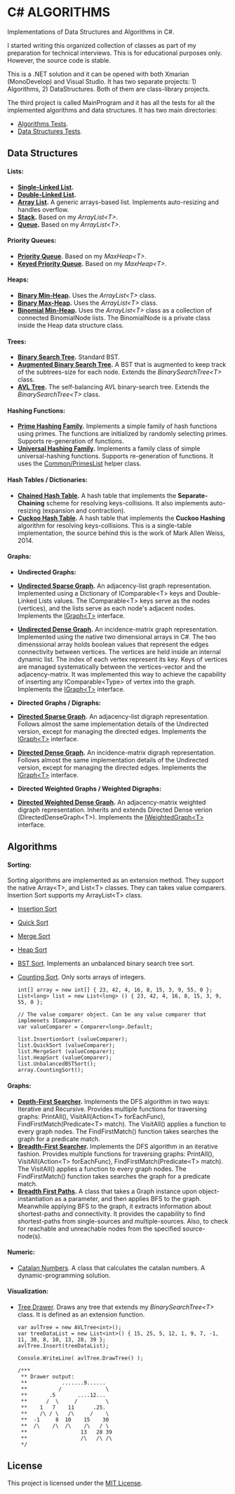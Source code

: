 # C# ALGORITHMS

Implementations of Data Structures and Algorithms in C#.

I started writing this organized collection of classes as part of my preparation for technical interviews. This is for educational purposes only. However, the source code is stable.

This is a .NET solution and it can be opened with both Xmarian (MonoDevelop) and Visual Studio. It has two separate projects: 1) Algorithms, 2) DataStructures. Both of them are class-library projects.

The third project is called MainProgram and it has all the tests for all the implemented algorithms and data structures. It has two main directories:
 * [Algorithms Tests](MainProgram/AlgorithmsTests).
 * [Data Structures Tests](MainProgram/DataStructuresTests).


## Data Structures

#### Lists:

 * **[Single-Linked List](DataStructures/Lists/SLinkedList.cs).**
 * **[Double-Linked List](DataStructures/Lists/DLinkedList.cs).**
 * **[Array List](DataStructures/Lists/ArrayList.cs).** A generic arrays-based list. Implements auto-resizing and handles overflow.
 * **[Stack](DataStructures/Lists/Stack.cs).** Based on my *ArrayList\<T\>*.
 * **[Queue](DataStructures/Lists/Queue.cs).** Based on my *ArrayList\<T\>*.

#### Priority Queues:

 * **[Priority Queue](DataStructures/Heaps/PriorityQueue.cs).** Based on my *MaxHeap\<T\>*.
 * **[Keyed Priority Queue](DataStructures/Heaps/KeyedPriorityQueue.cs).** Based on my *MaxHeap\<T\>*.

#### Heaps:

 * **[Binary Min-Heap](DataStructures/Heaps/BinaryMinHeap.cs).** Uses the *ArrayList\<T\>* class.
 * **[Binary Max-Heap](DataStructures/Heaps/BinaryMaxHeap.cs).** Uses the *ArrayList\<T\>* class.
 * **[Binomial Min-Heap](DataStructures/Heaps/BinomialMinHeap.cs).** Uses the *ArrayList\<T\>* class as a collection of connected BinomialNode lists. The BinomialNode is a private class inside the Heap data structure class.
 
#### Trees:

 * **[Binary Search Tree](DataStructures/Trees/BinarySearchTree.cs).** Standard BST.
 * **[Augmented Binary Search Tree](DataStructures/Trees/AugmentedBinarySearchTree.cs).** A BST that is augmented to keep track of the subtrees-size for each node. Extends the *BinarySearchTree\<T\>* class.
 * **[AVL Tree](DataStructures/Trees/AVLTree.cs).** The self-balancing AVL binary-search tree. Extends the *BinarySearchTree\<T\>* class.

#### Hashing Functions:
 * **[Prime Hashing Family](DataStructures/Hashing/PrimeHashingFamily.cs).** Implements a simple family of hash functions using primes. The functions are initialized by randomly selecting primes. Supports re-generation of functions.
 * **[Universal Hashing Family](DataStructures/Hashing/UniversalHashingFamily.cs).** Implements a family class of simple universal-hashing functions. Supports re-generation of functions. It uses the [Common/PrimesList](DataStructures/Common/PrimesList.cs) helper class.

#### Hash Tables / Dictionaries:

 * **[Chained Hash Table](DataStructures/Dictionaries/ChainedHashTable.cs).** A hash table that implements the **Separate-Chaining** scheme for resolving keys-collisions. It also implements auto-resizing (expansion and contraction).
 * **[Cuckoo Hash Table](DataStructures/Dictionaries/CuckooHashTable.cs).** A hash table that implements the **Cuckoo Hashing** algorithm for resolving keys-collisions. This is a single-table implementation, the source behind this is the work of Mark Allen Weiss, 2014.

#### Graphs:
 * **Undirected Graphs:**
  * **[Undirected Sparse Graph](DataStructures/Graphs/UndirectedSparseGraph.cs).** An adjacency-list graph representation. Implemented using a Dictionary of IComparable\<T\> keys and Double-Linked Lists values. The IComparable\<T\> keys serve as the nodes (vertices), and the lists serve as each node's adjacent nodes. Implements the [IGraph\<T\>](DataStructures/Graphs/IGraph.cs) interface.
  * **[Undirected Dense Graph](DataStructures/Graphs/UndirectedDenseGraph.cs).** An incidence-matrix graph representation. Implemented using the native two dimensional arrays in C#. The two dimenssional array holds boolean values that represent the edges connectivity between vertices. The vertices are held inside an internal dynamic list. The index of each vertex represent its key. Keys of vertices are managed systematically between the vertices-vector and the adjacency-matrix. It was implemented this way to achieve the capability of inserting any IComparable\<Type\> of vertex into the graph. Implements the [IGraph\<T\>](DataStructures/Graphs/IGraph.cs) interface.
 
 * **Directed Graphs / Digraphs:** 
  * **[Directed Sparse Graph](DataStructures/Graphs/DirectedSparseGraph.cs).** An adjacency-list digraph representation. Follows almost the same implementation details of the Undirected version, except for managing the directed edges. Implements the [IGraph\<T\>](DataStructures/Graphs/IGraph.cs) interface.
  * **[Directed Dense Graph](DataStructures/Graphs/DirectedDenseGraph.cs).** An incidence-matrix digraph representation. Follows almost the same implementation details of the Undirected version, except for managing the directed edges. Implements the [IGraph\<T\>](DataStructures/Graphs/IGraph.cs) interface.
 
 * **Directed Weighted Graphs / Weighted Digraphs:**
  * **[Directed Weighted Dense Graph](DataStructures/Graphs/DirectedWeightedDenseGraph.cs).** An adjacency-matrix weighted digraph representation. Inherits and extends Directed Dense verion (DirectedDenseGraph\<T\>). Implements the [IWeightedGraph\<T\>](DataStructures/Graphs/IWeightedGraph.cs) interface.


## Algorithms

#### Sorting:
 Sorting algorithms are implemented as an extension method. They support the native Array\<T\>, and List\<T\> classes. They can takes value comparers. Insertion Sort supports my ArrayList\<T\> class.

  * [Insertion Sort](Algorithms/Sorting/InsertionSorter.cs)
  * [Quick Sort](Algorithms/Sorting/QuickSorter.cs)
  * [Merge Sort](Algorithms/Sorting/MergeSorter.cs)
  * [Heap Sort](Algorithms/Sorting/HeapSorter.cs)
  * [BST Sort](Algorithms/Sorting/BinarySearchTreeSorter.cs). Implements an unbalanced binary search tree sort.
  * [Counting Sort](Algorithms/Sorting/CountingSorter.cs). Only sorts arrays of integers.

    ```
    int[] array = new int[] { 23, 42, 4, 16, 8, 15, 3, 9, 55, 0 };
    List<long> list = new List<long> () { 23, 42, 4, 16, 8, 15, 3, 9, 55, 0 };
    
    // The value comparer object. Can be any value comparer that implmenets IComparer.
    var valueComparer = Comparer<long>.Default;
    
    list.InsertionSort (valueComparer);
    list.QuickSort (valueComparer);
    list.MergeSort (valueComparer);
    list.HeapSort (valueComparer);
    list.UnbalancedBSTSort();
    array.CountingSort();
    ```

#### Graphs:
 * **[Depth-First Searcher](Algorithms/Graphs/DepthFirstSearcher.cs).** Implements the DFS algorithm in two ways: Iterative and Recursive. Provides multiple functions for traversing graphs: PrintAll(), VisitAll(Action\<T\> forEachFunc), FindFirstMatch(Predicate\<T\> match). The VisitAll() applies a function to every graph nodes. The FindFirstMatch() function takes searches the graph for a predicate match.
 * **[Breadth-First Searcher](Algorithms/Graphs/BreadthFirstSearcher.cs).** Implements the DFS algorithm in an iterative fashion. Provides multiple functions for traversing graphs: PrintAll(), VisitAll(Action\<T\> forEachFunc), FindFirstMatch(Predicate\<T\> match). The VisitAll() applies a function to every graph nodes. The FindFirstMatch() function takes searches the graph for a predicate match.
 * **[Breadth First Paths](Algorithms/Graphs/BreadthFirstPaths.cs).** A class that takes a Graph instance upon object-instantiation as a parameter, and then applies BFS to the graph. Meanwhile applying BFS to the graph, it extracts information about shortest-paths and connectivity. It provides the capability to find shortest-paths from single-sources and multiple-sources. Also, to check for reachable and unreachable nodes from the specified source-node(s).

#### Numeric:
 * [Catalan Numbers](Algorithms/Numeric/CatalanNumbers.cs). A class that calculates the catalan numbers. A dynamic-programming solution.

#### Visualization:
 * [Tree Drawer](DataStructures/Trees/TreeDrawer.cs). Draws any tree that extends my *BinarySearchTree\<T\>* class. It is defined as an extension function.
    ```
    var avlTree = new AVLTree<int>();
    var treeDataList = new List<int>() { 15, 25, 5, 12, 1, 9, 7, -1, 11, 30, 8, 10, 13, 28, 39 };
    avlTree.Insert(treeDataList);
    
    Console.WriteLine( avlTree.DrawTree() );
    
    /***
     ** Drawer output:
     **           .......9......
     **          /              \
     **       .5       ....12...
     **      /  \     /         \
     **    1   7    11      .25.
     **    /\ / \   /\     /    \
     **  -1     8  10    15    30
     **  /\    /\  /\    /\   / \
     **                 13   28 39
     **                 /\   /\ /\
     */
    ```


## License

This project is licensed under the [MIT License](LICENSE).
